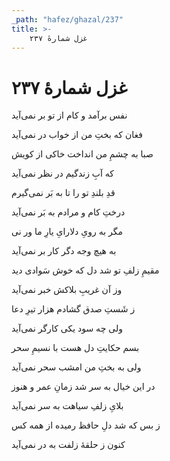 ```yaml
---
_path: "hafez/ghazal/237"
title: >-
    غزل شمارهٔ ۲۳۷
---
```

# غزل شمارهٔ ۲۳۷

<div class="b" id="bn1"><div class="m1"><p>نفس برآمد و کام از تو بر نمی‌آید</p></div>
<div class="m2"><p>فغان که بختِ من از خواب در نمی‌آید</p></div></div>
<div class="b" id="bn2"><div class="m1"><p>صبا به چشمِ من انداخت خاکی از کویش</p></div>
<div class="m2"><p>که آبِ زندگیم در نظر نمی‌آید</p></div></div>
<div class="b" id="bn3"><div class="m1"><p>قدِ بلندِ تو را تا به بَر نمی‌گیرم</p></div>
<div class="m2"><p>درختِ کام و مرادم به بَر نمی‌آید</p></div></div>
<div class="b" id="bn4"><div class="m1"><p>مگر به رویِ دلارایِ یارِ ما ور نی</p></div>
<div class="m2"><p>به هیچ وجه دگر کار بر نمی‌آید</p></div></div>
<div class="b" id="bn5"><div class="m1"><p>مقیمِ زلفِ تو شد دل که خوش سَوادی دید</p></div>
<div class="m2"><p>وز آن غریبِ بلاکش خبر نمی‌آید</p></div></div>
<div class="b" id="bn6"><div class="m1"><p>ز شَستِ صدق گشادم هزار تیرِ دعا</p></div>
<div class="m2"><p>ولی چه سود یکی کارگر نمی‌آید</p></div></div>
<div class="b" id="bn7"><div class="m1"><p>بسم حکایتِ دل هست با نسیمِ سحر</p></div>
<div class="m2"><p>ولی به بختِ من امشب سحر نمی‌آید</p></div></div>
<div class="b" id="bn8"><div class="m1"><p>در این خیال به سر شد زمانِ عمر و هنوز</p></div>
<div class="m2"><p>بلایِ زلفِ سیاهت به سر نمی‌آید</p></div></div>
<div class="b" id="bn9"><div class="m1"><p>ز بس که شد دلِ حافظ رمیده از همه کس</p></div>
<div class="m2"><p>کنون ز حلقهٔ زلفت به در نمی‌آید</p></div></div>
